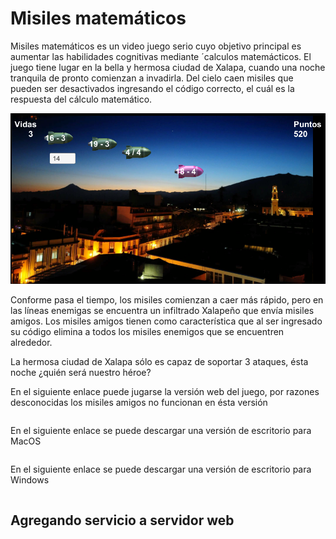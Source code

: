 # Misiles matemáticos

Misiles matemáticos es un video juego serio cuyo objetivo principal es aumentar las habilidades cognitivas mediante ´calculos matemácticos. El juego tiene lugar en la bella y hermosa ciudad de Xalapa, cuando una noche tranquila de pronto comienzan a invadirla. Del cielo caen misiles que pueden ser desactivados ingresando el código correcto, el cuál es la respuesta del cálculo matemático.

![Bloqueo](imagenes/escena.png)

Conforme pasa el tiempo, los misiles comienzan a caer más rápido, pero en las líneas enemigas se encuentra un infiltrado Xalapeño que envía misiles amigos. Los misiles amigos tienen como característica que al ser ingresado su código elimina a todos los misiles enemigos que se encuentren alrededor.

La hermosa ciudad de Xalapa sólo es capaz de soportar 3 ataques, ésta noche ¿quién será nuestro héroe?

En el siguiente enlace puede jugarse la versión web del juego, por razones desconocidas los misiles amigos no funcionan en ésta versión
```

```
En el siguiente enlace se puede descargar una versión de escritorio para MacOS
```

```

En el siguiente enlace se puede descargar una versión de escritorio para Windows
```

```

## Agregando servicio a servidor web
